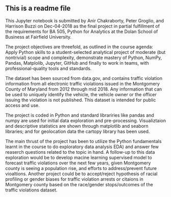 ## This is a readme file

This Jupyter notebook is submitted by Anir Chakraborty, Peter Groglio, and Harrison Buzzi on Dec-04-2018 as the final project in partial fulfillment of the requirements for BA 505, Python for Analytics at the Dolan School of Business at Fairfield University.

The project objectives are threefold, as outlined in the course agenda: Apply Python skills to a student-selected analytical project of moderate (but nontrivial) scope and complexity, demonstrate mastery of Python, NumPy, Pandas, Matplolib, Jupyter, GitHub and finally to work in teams, with professional-quality tools and standards.

The dataset has been sourced from data.gov, and contains traffic violation information from all electronic traffic violations issued in the Montgomery County of Maryland from 2012 through mid 2018. Any information that can be used to uniquely identify the vehicle, the vehicle owner or the officer issuing the violation is not published. This dataset is intended for public access and use.

The project is coded in Python and standard librariries like pandas and numpy are used for initial data exploration and pre-processing. Visualiztaion and descriptive statistics are shown through matplotlib and seaborn libraries; and for geolocation data the cartopy library has been used.

The main thrust of the project has been to utilize the Python fundamentals learnt in the course to do exploratory data analysis EDA) and answer few reaserch questions related to the topic in hand. A follow-up to this data exploration would be to develop macine learning supervised model to forecast traffic violations over the next few years, given Montgomery county is seeing a population rise, and efforts to address/prevent future vioaltions. Another project could be to accept/reject hypothesis of racial profiling or gender biases for traffic violation arrests or citaions in Montgomery county based on the race/gender stops/outcomes of the traffic violations dataset.
